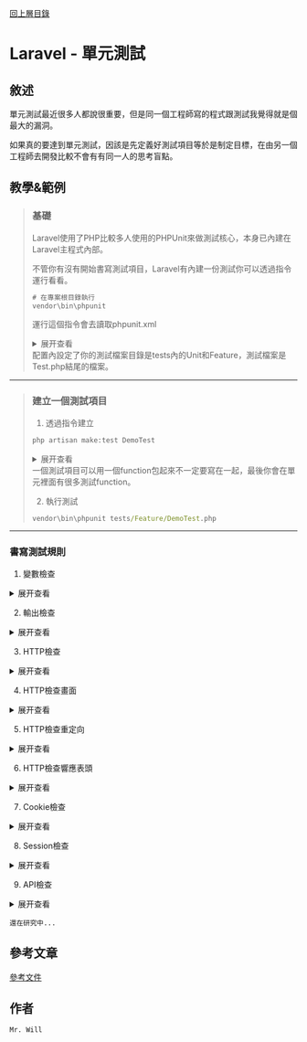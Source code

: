 [回上層目錄](../README.md)

# Laravel - 單元測試

## **敘述**
單元測試最近很多人都說很重要，但是同一個工程師寫的程式跟測試我覺得就是個最大的漏洞。

如果真的要達到單元測試，因該是先定義好測試項目等於是制定目標，在由另一個工程師去開發比較不會有有同一人的思考盲點。

## **教學&範例**
> ### 基礎
> Laravel使用了PHP比較多人使用的PHPUnit來做測試核心，本身已內建在Laravel主程式內部。
> 
> 不管你有沒有開始書寫測試項目，Laravel有內建一份測試你可以透過指令運行看看。
> ```cmd
> # 在專案根目錄執行
> vendor\bin\phpunit
> ```
> 
> 運行這個指令會去讀取phpunit.xml
> <details>
> <summary>展开查看</summary>
> 
> ```xml
> <?xml version="1.0" encoding="UTF-8"?>
> <phpunit backupGlobals="false"
>          backupStaticAttributes="false"
>          bootstrap="vendor/autoload.php"
>          colors="true"
>          convertErrorsToExceptions="true"
>          convertNoticesToExceptions="true"
>          convertWarningsToExceptions="true"
>          processIsolation="false"
>          stopOnFailure="false">
>     <testsuites>
>         <testsuite name="Unit">
>             <directory suffix="Test.php">./tests/Unit</directory>
>         </testsuite>
>         <testsuite name="Feature">
>             <directory suffix="Test.php">./tests/Feature</directory>
>         </testsuite>
>     </testsuites>
>     <filter>
>         <whitelist processUncoveredFilesFromWhitelist="true">
>             <directory suffix=".php">./app</directory>
>         </whitelist>
>     </filter>
>     <php>
>         <env name="APP_ENV" value="testing"/>
>         <env name="BCRYPT_ROUNDS" value="4"/>
>         <env name="CACHE_DRIVER" value="array"/>
>         <env name="SESSION_DRIVER" value="array"/>
>         <env name="QUEUE_CONNECTION" value="sync"/>
>         <env name="MAIL_DRIVER" value="array"/>
>     </php>
> </phpunit>
> ```
> </code></pre>
> </details>
> 配置內設定了你的測試檔案目錄是tests內的Unit和Feature，測試檔案是Test.php結尾的檔案。

---

> ### 建立一個測試項目
> 1. 透過指令建立
> ```cmd
> php artisan make:test DemoTest
> ```
> <details>
> <summary>展开查看</summary>
> 
> ```php
> <?php
> 
> namespace Tests\Feature;
> 
> use Illuminate\Foundation\Testing\RefreshDatabase;
> use Illuminate\Foundation\Testing\WithFaker;
> use Tests\TestCase;
> 
> class DemoTest extends TestCase
> {
>     /**
>      * A basic feature test example.
>      *
>      * @return void
>      */
>     public function testExample()
>     {
>         $response = $this->get('/');
> 
>         $response->assertStatus(200);
>     }
> }
> ```
> </code></pre>
> </details>
> 一個測試項目可以用一個function包起來不一定要寫在一起，最後你會在單元裡面有很多測試function。
> 
> 2. 執行測試
> ```cmd
> vendor\bin\phpunit tests/Feature/DemoTest.php
> ```

---

### 書寫測試規則
1. 變數檢查
<details>
<summary>展开查看</summary>

```php
public function testVariables()
{
    $bool = false;
    $number = 100;
    $arr = ['Laravel', 'PHP', '学院君'];
    $obj = null;

    // 判斷變數值是否為假，和 assertTrue 對應
    $this->assertFalse($bool);
    // 判斷變數值是否和預期的一樣，和 assertNotEquals 對應
    $this->assertEquals(100, $number);
    // 判斷變數值是否包含指定值，和 assertNotContains 對應
    $this->assertContains('学院君', $arr);
    // 判斷陣列元素是否和期望一樣，和 assertNotCount 對應
    $this->assertCount(3, $arr);
    // 判斷陣列是否不為空，和 assertEmpty 對應
    $this->assertNotEmpty($arr);
    // 判斷變數值是否為NULL，和 assertNotNull 對應
    $this->assertNull($obj);
}
```
[更多變數判斷可參考](https://phpunit.readthedocs.io/zh_CN/latest/assertions.html)
</code></pre>
</details>

2. 輸出檢查
<details>
<summary>展开查看</summary>

```php
public function testOutput()
{
    $this->expectOutputString('教學');
    echo '示範教學';
    $this->expectOutputRegex('/Laravel/i');
    echo 'Laravel教學';
}
```
</code></pre>
</details>

3. HTTP檢查
<details>
<summary>展开查看</summary>

```php
public function testBasicTest()
{
    // 訪問專案本身根頁面
    $response = $this->get('/');
    // 顯示響應表頭
    $response->dumpHeaders();
    // 顯示響應Session
    $response->dumpSession();
    // 顯示響應回傳解果
    $response->dump();
    // 檢查返回的代碼是不是200
    $response->assertStatus(200);
    // 這個也是檢查返回的代碼是不是200
    $response->assertOk();
}
```
</code></pre>
</details>

4. HTTP檢查畫面
<details>
<summary>展开查看</summary>

```php
public function testSeeText()
{
    // 訪問專案本身根頁面
    $response = $this->get('/');
    // 檢查頁面是否包含Laravel
    $response->assertSee('Laravel');
    // 檢查頁面是否包含文字Laravel
    $response->assertSeeText('Laravel');
}
```
</code></pre>
</details>

5. HTTP檢查重定向
<details>
<summary>展开查看</summary>

設定一個轉向路由
```php
Route::get('/redirect', function () {
    return redirect('https://github.com/zeen828/TeachingRecord');
});
```

```php
public function testRedirection()
{
    // 訪問專案/redirect
    $response = $this->get('/redirect');
    // 檢查是否有重新轉向
    $response->assertRedirect('https://github.com/zeen828/TeachingRecord');
}
```
</code></pre>
</details>

6. HTTP檢查響應表頭
<details>
<summary>展开查看</summary>

設定一個轉向路由
```php
Route::get('/header', function (){
    return response('測試響應表頭')
        ->header('X-Header-One', '示範教學')
        ->header('X-Header-Two', 'HTTP 功能測試');
});
```

```php
public function testHeader()
{
    // 訪問專案/header
    $response = $this->get('/header');
    // 檢查響應表頭
    $response->assertHeader('X-Header-One', '示範教學')
        ->assertHeader('X-Header-Two', 'HTTP 功能測試');
}
```
</code></pre>
</details>

7. Cookie檢查
<details>
<summary>展开查看</summary>

設定一個轉向路由
```php
Route::get('/cookie', function (){
    return response('測試 Cookie')->cookie('Title', '示範教學');
});
```

```php
public function testCookie()
{
    // 訪問專案/cookie
    $response = $this->get('/cookie');
    // 檢查響應Cookie
    $response->assertCookie('Title', '示範教學');
}
```
</code></pre>
</details>

8. Session檢查
<details>
<summary>展开查看</summary>

設定一個轉向路由
```php
Route::get('/session', function (){
    session(['Title' => '示範教學']);
    session(['Author' => 'Will']);
    return response('測試 Session');
});
```

```php
public function testSession()
{
    // 訪問專案/session
    $response = $this->get('/session');
    // 檢查響應Session
    $response->assertSessionHas('Title', '示範教學')
        ->assertSessionHas('Author')
        ->assertSessionMissing('AppTitle');
    // 指定多個Session檢查
    $response->assertSessionHasAll(['Title' => '示範教學', 'Author' => 'Will']);
}
```
</code></pre>
</details>

9. API檢查
<details>
<summary>展开查看</summary>

```php
public function testJsonApi()
{
    // 傳遞表頭
    $headerData = [
        'Content-Type' => 'application/x-www-form-urlencoded',
        'Accept' => 'application/json',
        'Accept-Language' => 'zh-TW',
        'X-Timezone' => 'Asia/Taipei',
    ];
    // 傳遞資料
    $formData = [
        'client_id' => 'ebb3c65c371144d0840149d5776f914d',
        'client_secret' => '5f0f4f5202125160f02dcec44e7cfab6',
    ];
    // 訪問專案API
    $response = $this->withHeaders($headerData)->post('/api/v1/auth/token', $formData);
    // // 檢查返回的代碼是不是200，檢查回傳結構值
    $response->assertStatus(200)->assertJson([
        'success' => true,
    ]);
}
```
</code></pre>
</details>

`還在研究中...`

## **參考文章**
[參考文件](網址)

## **作者**
`Mr. Will`
